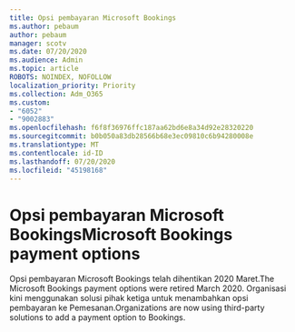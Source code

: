 ```yaml
---
title: Opsi pembayaran Microsoft Bookings
ms.author: pebaum
author: pebaum
manager: scotv
ms.date: 07/20/2020
ms.audience: Admin
ms.topic: article
ROBOTS: NOINDEX, NOFOLLOW
localization_priority: Priority
ms.collection: Adm_O365
ms.custom:
- "6052"
- "9002883"
ms.openlocfilehash: f6f8f36976ffc187aa62bd6e8a34d92e28320220
ms.sourcegitcommit: b0b050a83db28566b68e3ec09810c6b94280008e
ms.translationtype: MT
ms.contentlocale: id-ID
ms.lasthandoff: 07/20/2020
ms.locfileid: "45198168"
---
```

# <a name="microsoft-bookings-payment-options"></a><span data-ttu-id="3860a-102">Opsi pembayaran Microsoft Bookings</span><span class="sxs-lookup"><span data-stu-id="3860a-102">Microsoft Bookings payment options</span></span>

<span data-ttu-id="3860a-103">Opsi pembayaran Microsoft Bookings telah dihentikan 2020 Maret.</span><span class="sxs-lookup"><span data-stu-id="3860a-103">The Microsoft Bookings payment options were retired March 2020.</span></span> <span data-ttu-id="3860a-104">Organisasi kini menggunakan solusi pihak ketiga untuk menambahkan opsi pembayaran ke Pemesanan.</span><span class="sxs-lookup"><span data-stu-id="3860a-104">Organizations are now using third-party solutions to add a payment option to Bookings.</span></span>